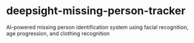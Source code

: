 # deepsight-missing-person-tracker
AI-powered missing person identification system using facial recognition, age progression, and clothing recognition
